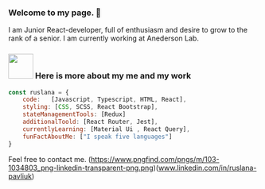 ### Welcome to my page. 👋 
I am Junior React-developer, full of enthusiasm and desire to grow to the rank of a senior.
I am currently working at Anederson Lab.  

### <img src="https://media.giphy.com/media/VgCDAzcKvsR6OM0uWg/giphy.gif" width="50"> Here is more about my me and my work

```javascript
const ruslana = {
    code:   [Javascript, Typescript, HTML, React],
    styling: [CSS, SCSS, React Bootstrap],
    stateManagementTools: [Redux]
    additionalToold: [React Router, Jest],
    currentlyLearning: [Material Ui , React Query],
    funFactAboutMe: ["I speak five languages"]
}
```

Feel free to contact me.
(https://www.pngfind.com/pngs/m/103-1034803_png-linkedin-transparent-png.png)(www.linkedin.com/in/ruslana-pavliuk)
<!--
**Ruslana-P/Ruslana-P** is a ✨ _special_ ✨ repository because its `README.md` (this file) appears on your GitHub profile.


-->
